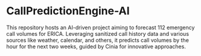 # CallPredictionEngine-AI
This repository hosts an AI-driven project aiming to forecast 112 emergency call volumes for ERICA. Leveraging sanitized call history data and various sources like weather, calendar, and others, it predicts call volumes by the hour for the next two weeks, guided by Cinia for innovative approaches.
